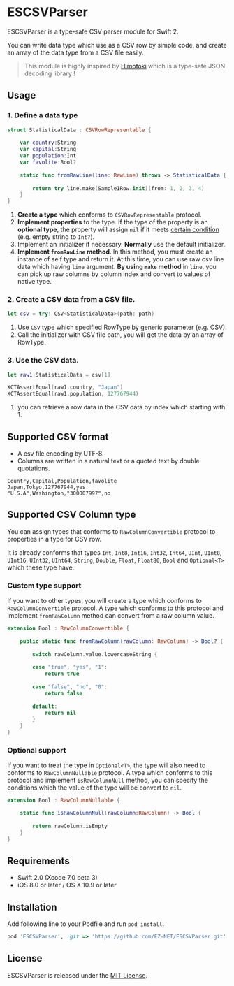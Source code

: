 # ESCSVParser

ESCSVParser is a type-safe CSV parser module for Swift 2.

You can write data type which use as a CSV row by simple code, and create an array of the data type from a CSV file easily.

> This module is highly inspired by [Himotoki](https://github.com/ikesyo/Himotoki) which is a type-safe JSON decoding library !

## Usage

### 1. Define a data type

```swift
struct StatisticalData : CSVRowRepresentable {
	
	var country:String
	var capital:String
	var population:Int
	var favolite:Bool?
	
	static func fromRawLine(line: RawLine) throws -> StatisticalData {
		
		return try line.make(Sample1Row.init)(from: 1, 2, 3, 4)
	}
}
```

1. **Create a type** which conforms to `CSVRowRepresentable` protocol.
2. **Implement properties** to the type. If the type of the property is an **optional type**, the property will assign `nil` if it meets [certain condition](#OptionalSupport) (e.g. empty string to `Int?`).
4. Implement an initializer if necessary. **Normally** use the default initializer.
5. **Implement `fromRawLine` method**. In this method, you must create an instance of self type and return it. At this time, you can use raw csv line data which having `line` argument. **By using `make` method** in `line`, you can pick up raw columns by column index and convert to values of native type.


### 2. Create a CSV data from a CSV file.

```swift
let csv = try! CSV<StatisticalData>(path: path)
```

1. Use `CSV` type which specified RowType by generic parameter (e.g. CSV<StatisticalData>).
2. Call the initializer with CSV file path, you will get the data by an array of RowType.

### 3. Use the CSV data.

```swift
let raw1:StatisticalData = csv[1]

XCTAssertEqual(raw1.country, "Japan")
XCTAssertEqual(raw1.population, 127767944)
```
1. you can retrieve a row data in the CSV data by index which starting with 1.

## Supported CSV format

* A csv file encoding by UTF-8.
* Columns are written in a natural text or a quoted text by double quotations.

```csv
Country,Capital,Population,favolite
Japan,Tokyo,127767944,yes
"U.S.A",Washington,"300007997",no
```

## Supported CSV Column type

You can assign types that conforms to `RawColumnConvertible` protocol to properties in a type for CSV row.

It is already conforms that types `Int`, `Int8`, `Int16`, `Int32`, `Int64`, `UInt`, `UInt8`, `UInt16`, `UInt32`, `UInt64`, `String`, `Double`, `Float`, `Float80`, `Bool` and `Optional<T>` which these type have.

### Custom type support

If you want to other types, you will create a type which conforms to `RawColumnConvertible` protocol. A type which conforms to this protocol and implement `fromRawColumn` method can convert from a raw column value.

```swift
extension Bool : RawColumnConvertible {
	
	public static func fromRawColumn(rawColumn: RawColumn) -> Bool? {
		
		switch rawColumn.value.lowercaseString {
			
		case "true", "yes", "1":
			return true
			
		case "false", "no", "0":
			return false
			
		default:
			return nil
		}
	}
}
```

### <a name="OptionalSupport">Optional support</a>

If you want to treat the type in `Optional<T>`, the type will also need to conforms to `RawColumnNullable` protocol. A type which conforms to this protocol and implement `isRawColumnNull` method, you can specify the conditions which the value of the type will be convert to `nil`.

```swift
extension Bool : RawColumnNullable {

	static func isRawColumnNull(rawColumn:RawColumn) -> Bool {
	
		return rawColumn.isEmpty
	}
}
```

## Requirements

* Swift 2.0 (Xcode 7.0 beta 3)
* iOS 8.0 or later / OS X 10.9 or later

## Installation

Add following line to your Podfile and run `pod install`.

```ruby
pod 'ESCSVParser', :git => 'https://github.com/EZ-NET/ESCSVParser.git'
```

## License

ESCSVParser is released under the [MIT License](LICENSE.md).
